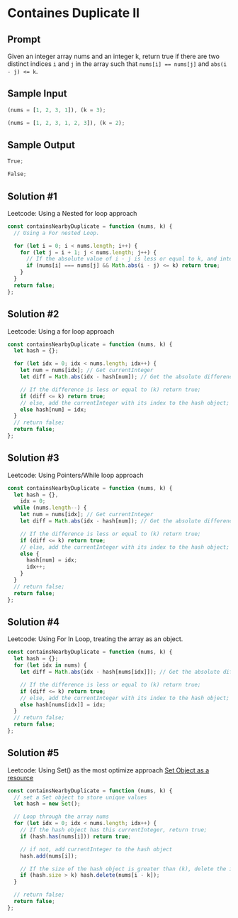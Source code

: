 # Containes Duplicate II

## Prompt

Given an integer array nums and an integer k, return true if there are two distinct indices `i` and `j` in the array such that `nums[i] == nums[j]` and `abs(i - j) <= k`.

## Sample Input

```js
(nums = [1, 2, 3, 1]), (k = 3);

(nums = [1, 2, 3, 1, 2, 3]), (k = 2);
```

## Sample Output

```js
True;

False;
```

## Solution #1

Leetcode: Using a Nested for loop approach

```js
const containsNearbyDuplicate = function (nums, k) {
  // Using a For nested Loop.

  for (let i = 0; i < nums.length; i++) {
    for (let j = i + 1; j < nums.length; j++) {
      // If the absolute value of i - j is less or equal to k, and integets at i and j are equal then its true;
      if (nums[i] === nums[j] && Math.abs(i - j) <= k) return true;
    }
  }
  return false;
};
```

## Solution #2

Leetcode: Using a for loop approach

```js
const containsNearbyDuplicate = function (nums, k) {
  let hash = {};

  for (let idx = 0; idx < nums.length; idx++) {
    let num = nums[idx]; // Get currentInteger
    let diff = Math.abs(idx - hash[num]); // Get the absolute difference

    // If the difference is less or equal to (k) return true;
    if (diff <= k) return true;
    // else, add the currentInteger with its index to the hash object;
    else hash[num] = idx;
  }
  // return false;
  return false;
};
```

## Solution #3

Leetcode: Using Pointers/While loop approach

```js
const containsNearbyDuplicate = function (nums, k) {
  let hash = {},
    idx = 0;
  while (nums.length--) {
    let num = nums[idx]; // Get currentInteger
    let diff = Math.abs(idx - hash[num]); // Get the absolute difference

    // If the difference is less or equal to (k) return true;
    if (diff <= k) return true;
    // else, add the currentInteger with its index to the hash object;
    else {
      hash[num] = idx;
      idx++;
    }
  }
  // return false;
  return false;
};
```

## Solution #4

Leetcode: Using For In Loop, treating the array as an object.

```js
const containsNearbyDuplicate = function (nums, k) {
  let hash = {};
  for (let idx in nums) {
    let diff = Math.abs(idx - hash[nums[idx]]); // Get the absolute difference

    // If the difference is less or equal to (k) return true;
    if (diff <= k) return true;
    // else, add the currentInteger with its index to the hash object;
    else hash[nums[idx]] = idx;
  }
  // return false;
  return false;
};
```

## Solution #5

Leetcode: Using Set() as the most optimize approach [Set Object as a resource](https://developer.mozilla.org/en-US/docs/Web/JavaScript/Reference/Global_Objects/Set)

```js
const containsNearbyDuplicate = function (nums, k) {
  // set a Set object to store unique values
  let hash = new Set();

  // Loop through the array nums
  for (let idx = 0; idx < nums.length; idx++) {
    // If the hash object has this currentInteger, return true;
    if (hash.has(nums[i])) return true;

    // if not, add currentInteger to the hash object
    hash.add(nums[i]);

    // If the size of the hash object is greater than (k), delete the integer at index - (k) position from hash object;
    if (hash.size > k) hash.delete(nums[i - k]);
  }

  // return false;
  return false;
};
```
